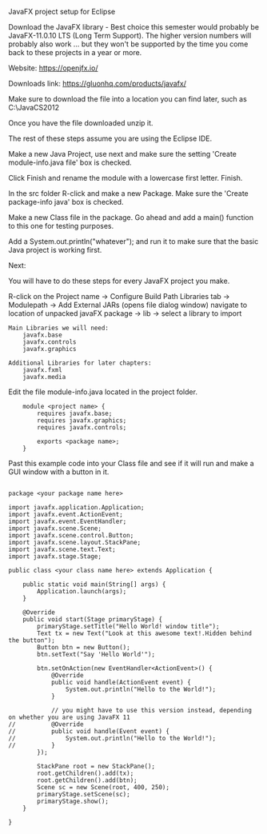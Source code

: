 JavaFX project setup for Eclipse



Download the JavaFX library - Best choice this semester would probably be JavaFX-11.0.10  LTS (Long Term Support). The higher version numbers will probably also work  ... but they won't be supported by the time you come back to these projects in a year or more.

Website:  https://openjfx.io/


Downloads link:  https://gluonhq.com/products/javafx/


Make sure to download the file into a location you can find later, such as C:\JavaCS2012

Once you have the file downloaded unzip it.




The rest of these steps assume you are using the Eclipse IDE.

Make a new Java Project, use next and make sure the setting 'Create module-info.java file' box is checked.

Click Finish and rename the module with a lowercase first letter. Finish.


In the src folder R-click and make a new Package. Make sure the 'Create package-info java' box is checked.

Make a new Class file in the package. Go ahead and add a main() function to this one for testing purposes.

Add a System.out.println("whatever"); and run it to make sure that the basic Java project is working first.




Next:

You will have to do these steps for every JavaFX project you make.


R-click on the Project name -> Configure Build Path
Libraries tab -> Modulepath -> Add External JARs (opens file dialog window)
    navigate to location of unpacked javaFX package -> lib -> select a library to import

    Main Libraries we will need:
        javafx.base
        javafx.controls
        javafx.graphics
        
    Additional Libraries for later chapters:
        javafx.fxml
        javafx.media
        
    
Edit the file  module-info.java  located in the project folder.
~~~
    module <project name> {
        requires javafx.base;
        requires javafx.graphics;
        requires javafx.controls;
        
        exports <package name>;
    }
~~~



Past this example code into your Class file and see if it will run and make a GUI window with a button in it.

~~~

package <your package name here>

import javafx.application.Application;
import javafx.event.ActionEvent;
import javafx.event.EventHandler;
import javafx.scene.Scene;
import javafx.scene.control.Button;
import javafx.scene.layout.StackPane;
import javafx.scene.text.Text;
import javafx.stage.Stage;

public class <your class name here> extends Application {

	public static void main(String[] args) {
		Application.launch(args);
	}

	@Override
	public void start(Stage primaryStage) {
		primaryStage.setTitle("Hello World! window title");
		Text tx = new Text("Look at this awesome text!.Hidden behind the button");
		Button btn = new Button();
		btn.setText("Say 'Hello World'");
        
		btn.setOnAction(new EventHandler<ActionEvent>() {
			@Override
			public void handle(ActionEvent event) {
				System.out.println("Hello to the World!");
			}
            
            // you might have to use this version instead, depending on whether you are using JavaFX 11 
//			@Override
//			public void handle(Event event) {
//				System.out.println("Hello to the World!");
//			}
		});

		StackPane root = new StackPane();	
		root.getChildren().add(tx);
		root.getChildren().add(btn);	
		Scene sc = new Scene(root, 400, 250);
		primaryStage.setScene(sc);
		primaryStage.show();
	}

}

~~~





 
